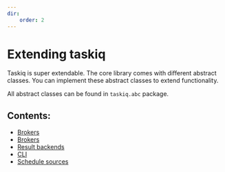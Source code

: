```yaml
---
dir:
    order: 2
---
```


# Extending taskiq


Taskiq is super extendable. The core library comes with different abstract classes.
You can implement these abstract classes to extend functionality.

All abstract classes can be found in `taskiq.abc` package.


## Contents:

* [Brokers](./broker.md)
* [Brokers](./broker.md)
* [Result backends](./resutl-backend.md)
* [CLI](./cli.md)
* [Schedule sources](./schedule-sources.md)

